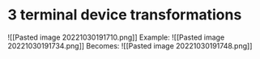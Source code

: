 # 3 terminal device transformations
![[Pasted image 20221030191710.png]]
Example:
![[Pasted image 20221030191734.png]]
Becomes:
![[Pasted image 20221030191748.png]]